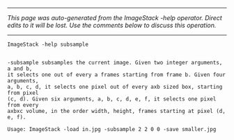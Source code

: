 
---

_This page was auto-generated from the ImageStack -help operator. Direct edits to it will be lost. Use the comments below to discuss this operation._

---

```
ImageStack -help subsample


-subsample subsamples the current image. Given two integer arguments, a and b,
it selects one out of every a frames starting from frame b. Given four arguments,
a, b, c, d, it selects one pixel out of every axb sized box, starting from pixel
(c, d). Given six arguments, a, b, c, d, e, f, it selects one pixel from every
axbxc volume, in the order width, height, frames starting at pixel (d, e, f).

Usage: ImageStack -load in.jpg -subsample 2 2 0 0 -save smaller.jpg

```